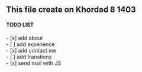 ## This file create on Khordad 8 1403

<h4> TODO LIST</h4>
- [x] add about<br>
- [ ] add experience<br>
- [x] add contact me<br>
- [ ] add transtions<br>
- [x] send mail with JS